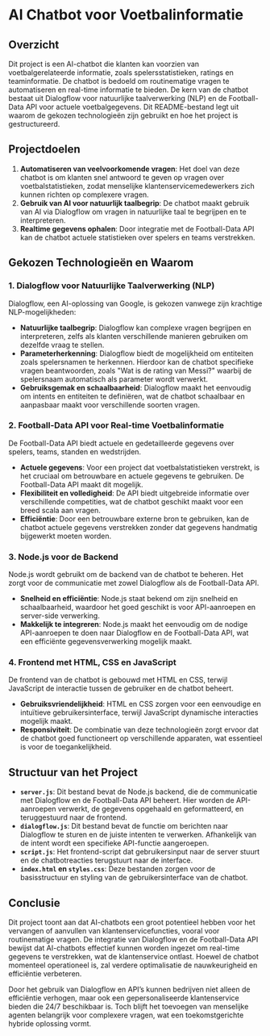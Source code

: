 # AI Chatbot voor Voetbalinformatie

## Overzicht

Dit project is een AI-chatbot die klanten kan voorzien van voetbalgerelateerde informatie, zoals spelersstatistieken, ratings en teaminformatie. De chatbot is bedoeld om routinematige vragen te automatiseren en real-time informatie te bieden. De kern van de chatbot bestaat uit Dialogflow voor natuurlijke taalverwerking (NLP) en de Football-Data API voor actuele voetbalgegevens. Dit README-bestand legt uit waarom de gekozen technologieën zijn gebruikt en hoe het project is gestructureerd.

## Projectdoelen

1. **Automatiseren van veelvoorkomende vragen**: Het doel van deze chatbot is om klanten snel antwoord te geven op vragen over voetbalstatistieken, zodat menselijke klantenservicemedewerkers zich kunnen richten op complexere vragen.
2. **Gebruik van AI voor natuurlijk taalbegrip**: De chatbot maakt gebruik van AI via Dialogflow om vragen in natuurlijke taal te begrijpen en te interpreteren.
3. **Realtime gegevens ophalen**: Door integratie met de Football-Data API kan de chatbot actuele statistieken over spelers en teams verstrekken.

## Gekozen Technologieën en Waarom

### 1. Dialogflow voor Natuurlijke Taalverwerking (NLP)
Dialogflow, een AI-oplossing van Google, is gekozen vanwege zijn krachtige NLP-mogelijkheden:
- **Natuurlijke taalbegrip**: Dialogflow kan complexe vragen begrijpen en interpreteren, zelfs als klanten verschillende manieren gebruiken om dezelfde vraag te stellen.
- **Parameterherkenning**: Dialogflow biedt de mogelijkheid om entiteiten zoals spelersnamen te herkennen. Hierdoor kan de chatbot specifieke vragen beantwoorden, zoals "Wat is de rating van Messi?" waarbij de spelersnaam automatisch als parameter wordt verwerkt.
- **Gebruiksgemak en schaalbaarheid**: Dialogflow maakt het eenvoudig om intents en entiteiten te definiëren, wat de chatbot schaalbaar en aanpasbaar maakt voor verschillende soorten vragen. 

### 2. Football-Data API voor Real-time Voetbalinformatie
De Football-Data API biedt actuele en gedetailleerde gegevens over spelers, teams, standen en wedstrijden.
- **Actuele gegevens**: Voor een project dat voetbalstatistieken verstrekt, is het cruciaal om betrouwbare en actuele gegevens te gebruiken. De Football-Data API maakt dit mogelijk.
- **Flexibiliteit en volledigheid**: De API biedt uitgebreide informatie over verschillende competities, wat de chatbot geschikt maakt voor een breed scala aan vragen. 
- **Efficiëntie**: Door een betrouwbare externe bron te gebruiken, kan de chatbot actuele gegevens verstrekken zonder dat gegevens handmatig bijgewerkt moeten worden.

### 3. Node.js voor de Backend
Node.js wordt gebruikt om de backend van de chatbot te beheren. Het zorgt voor de communicatie met zowel Dialogflow als de Football-Data API.
- **Snelheid en efficiëntie**: Node.js staat bekend om zijn snelheid en schaalbaarheid, waardoor het goed geschikt is voor API-aanroepen en server-side verwerking.
- **Makkelijk te integreren**: Node.js maakt het eenvoudig om de nodige API-aanroepen te doen naar Dialogflow en de Football-Data API, wat een efficiënte gegevensverwerking mogelijk maakt.

### 4. Frontend met HTML, CSS en JavaScript
De frontend van de chatbot is gebouwd met HTML en CSS, terwijl JavaScript de interactie tussen de gebruiker en de chatbot beheert.
- **Gebruiksvriendelijkheid**: HTML en CSS zorgen voor een eenvoudige en intuïtieve gebruikersinterface, terwijl JavaScript dynamische interacties mogelijk maakt.
- **Responsiviteit**: De combinatie van deze technologieën zorgt ervoor dat de chatbot goed functioneert op verschillende apparaten, wat essentieel is voor de toegankelijkheid.

## Structuur van het Project

- **`server.js`**: Dit bestand bevat de Node.js backend, die de communicatie met Dialogflow en de Football-Data API beheert. Hier worden de API-aanroepen verwerkt, de gegevens opgehaald en geformatteerd, en teruggestuurd naar de frontend.
- **`dialogflow.js`**: Dit bestand bevat de functie om berichten naar Dialogflow te sturen en de juiste intenten te verwerken. Afhankelijk van de intent wordt een specifieke API-functie aangeroepen.
- **`script.js`**: Het frontend-script dat gebruikersinput naar de server stuurt en de chatbotreacties terugstuurt naar de interface.
- **`index.html` en `styles.css`**: Deze bestanden zorgen voor de basisstructuur en styling van de gebruikersinterface van de chatbot.

## Conclusie

Dit project toont aan dat AI-chatbots een groot potentieel hebben voor het vervangen of aanvullen van klantenservicefuncties, vooral voor routinematige vragen. De integratie van Dialogflow en de Football-Data API bewijst dat AI-chatbots effectief kunnen worden ingezet om real-time gegevens te verstrekken, wat de klantenservice ontlast. Hoewel de chatbot momenteel operationeel is, zal verdere optimalisatie de nauwkeurigheid en efficiëntie verbeteren.

Door het gebruik van Dialogflow en API’s kunnen bedrijven niet alleen de efficiëntie verhogen, maar ook een gepersonaliseerde klantenservice bieden die 24/7 beschikbaar is. Toch blijft het toevoegen van menselijke agenten belangrijk voor complexere vragen, wat een toekomstgerichte hybride oplossing vormt.

